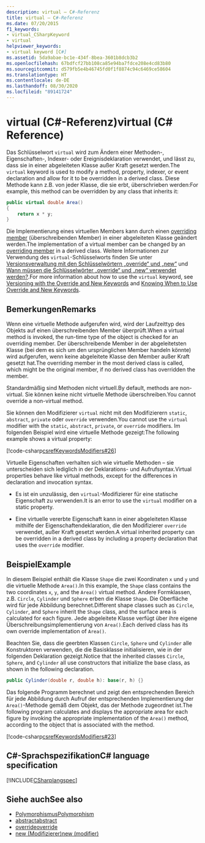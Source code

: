```yaml
---
description: virtual – C#-Referenz
title: virtual – C#-Referenz
ms.date: 07/20/2015
f1_keywords:
- virtual_CSharpKeyword
- virtual
helpviewer_keywords:
- virtual keyword [C#]
ms.assetid: 5da9abae-bc1e-434f-8bea-3601b8dcb3b2
ms.openlocfilehash: 67bdfcf27bb108ca85e94ba7fdce208e4cd83b80
ms.sourcegitcommit: d579fb5e4b46745fd0f1f8874c94c6469ce58604
ms.translationtype: HT
ms.contentlocale: de-DE
ms.lasthandoff: 08/30/2020
ms.locfileid: "89141724"
---
```

# <a name="virtual-c-reference"></a><span data-ttu-id="ee541-103">virtual (C#-Referenz)</span><span class="sxs-lookup"><span data-stu-id="ee541-103">virtual (C# Reference)</span></span>

<span data-ttu-id="ee541-104">Das Schlüsselwort `virtual` wird zum Ändern einer Methoden-, Eigenschaften-, Indexer- oder Ereignisdeklaration verwendet, und lässt zu, dass sie in einer abgeleiteten Klasse außer Kraft gesetzt werden.</span><span class="sxs-lookup"><span data-stu-id="ee541-104">The `virtual` keyword is used to modify a method, property, indexer, or event declaration and allow for it to be overridden in a derived class.</span></span> <span data-ttu-id="ee541-105">Diese Methode kann z.B. von jeder Klasse, die sie erbt, überschrieben werden:</span><span class="sxs-lookup"><span data-stu-id="ee541-105">For example, this method can be overridden by any class that inherits it:</span></span>

```csharp
public virtual double Area()
{
    return x * y;
}
```

<span data-ttu-id="ee541-106">Die Implementierung eines virtuellen Members kann durch einen [overriding member](override.md) (überschreibenden Member) in einer abgeleiteten Klasse geändert werden.</span><span class="sxs-lookup"><span data-stu-id="ee541-106">The implementation of a virtual member can be changed by an [overriding member](override.md) in a derived class.</span></span> <span data-ttu-id="ee541-107">Weitere Informationen zur Verwendung des `virtual`-Schlüsselworts finden Sie unter [Versionsverwaltung mit den Schlüsselwörtern „override“ und „new“](../../programming-guide/classes-and-structs/versioning-with-the-override-and-new-keywords.md) und [Wann müssen die Schlüsselwörter „override“ und „new“ verwendet werden?](../../programming-guide/classes-and-structs/knowing-when-to-use-override-and-new-keywords.md).</span><span class="sxs-lookup"><span data-stu-id="ee541-107">For more information about how to use the `virtual` keyword, see [Versioning with the Override and New Keywords](../../programming-guide/classes-and-structs/versioning-with-the-override-and-new-keywords.md) and [Knowing When to Use Override and New Keywords](../../programming-guide/classes-and-structs/knowing-when-to-use-override-and-new-keywords.md).</span></span>

## <a name="remarks"></a><span data-ttu-id="ee541-108">Bemerkungen</span><span class="sxs-lookup"><span data-stu-id="ee541-108">Remarks</span></span>

<span data-ttu-id="ee541-109">Wenn eine virtuelle Methode aufgerufen wird, wird der Laufzeittyp des Objekts auf einen überschreibenden Member überprüft.</span><span class="sxs-lookup"><span data-stu-id="ee541-109">When a virtual method is invoked, the run-time type of the object is checked for an overriding member.</span></span> <span data-ttu-id="ee541-110">Der überschreibende Member in der abgeleitetsten Klasse (bei dem es sich um den ursprünglichen Member handeln könnte) wird aufgerufen, wenn keine abgeleitete Klasse den Member außer Kraft gesetzt hat.</span><span class="sxs-lookup"><span data-stu-id="ee541-110">The overriding member in the most derived class is called, which might be the original member, if no derived class has overridden the member.</span></span>

<span data-ttu-id="ee541-111">Standardmäßig sind Methoden nicht virtuell.</span><span class="sxs-lookup"><span data-stu-id="ee541-111">By default, methods are non-virtual.</span></span> <span data-ttu-id="ee541-112">Sie können keine nicht virtuelle Methode überschreiben.</span><span class="sxs-lookup"><span data-stu-id="ee541-112">You cannot override a non-virtual method.</span></span>

<span data-ttu-id="ee541-113">Sie können den Modifizierer `virtual` nicht mit den Modifizierern `static`, `abstract`, `private` oder `override` verwenden.</span><span class="sxs-lookup"><span data-stu-id="ee541-113">You cannot use the `virtual` modifier with the `static`, `abstract`, `private`, or `override` modifiers.</span></span> <span data-ttu-id="ee541-114">Im folgenden Beispiel wird eine virtuelle Methode gezeigt:</span><span class="sxs-lookup"><span data-stu-id="ee541-114">The following example shows a virtual property:</span></span>

[!code-csharp[csrefKeywordsModifiers#26](~/samples/snippets/csharp/VS_Snippets_VBCSharp/csrefKeywordsModifiers/CS/csrefKeywordsModifiers.cs#26)]

<span data-ttu-id="ee541-115">Virtuelle Eigenschaften verhalten sich wie virtuelle Methoden – sie unterscheiden sich lediglich in der Deklarations- und Aufrufsyntax.</span><span class="sxs-lookup"><span data-stu-id="ee541-115">Virtual properties behave like virtual methods, except for the differences in declaration and invocation syntax.</span></span>

- <span data-ttu-id="ee541-116">Es ist ein unzulässig, den `virtual`-Modifizierer für eine statische Eigenschaft zu verwenden.</span><span class="sxs-lookup"><span data-stu-id="ee541-116">It is an error to use the `virtual` modifier on a static property.</span></span>

- <span data-ttu-id="ee541-117">Eine virtuelle vererbte Eigenschaft kann in einer abgeleiteten Klasse mithilfe der Eigenschaftendeklaration, die den Modifizierer `override` verwendet, außer Kraft gesetzt werden.</span><span class="sxs-lookup"><span data-stu-id="ee541-117">A virtual inherited property can be overridden in a derived class by including a property declaration that uses the `override` modifier.</span></span>

## <a name="example"></a><span data-ttu-id="ee541-118">Beispiel</span><span class="sxs-lookup"><span data-stu-id="ee541-118">Example</span></span>

<span data-ttu-id="ee541-119">In diesem Beispiel enthält die Klasse `Shape` die zwei Koordinaten `x` und `y` und die virtuelle Methode `Area()`.</span><span class="sxs-lookup"><span data-stu-id="ee541-119">In this example, the `Shape` class contains the two coordinates `x`, `y`, and the `Area()` virtual method.</span></span> <span data-ttu-id="ee541-120">Andere Formklassen, z.B. `Circle`, `Cylinder` und `Sphere` erben die Klasse `Shape`. Die Oberfläche wird für jede Abbildung berechnet.</span><span class="sxs-lookup"><span data-stu-id="ee541-120">Different shape classes such as `Circle`, `Cylinder`, and `Sphere` inherit the `Shape` class, and the surface area is calculated for each figure.</span></span> <span data-ttu-id="ee541-121">Jede abgeleitete Klasse verfügt über ihre eigene Überschreibungsimplementierung von `Area()`.</span><span class="sxs-lookup"><span data-stu-id="ee541-121">Each derived class has its own override implementation of `Area()`.</span></span>

<span data-ttu-id="ee541-122">Beachten Sie, dass die geerbten Klassen `Circle`, `Sphere` und `Cylinder` alle Konstruktoren verwenden, die die Basisklasse initialisieren, wie in der folgenden Deklaration gezeigt.</span><span class="sxs-lookup"><span data-stu-id="ee541-122">Notice that the inherited classes `Circle`, `Sphere`, and `Cylinder` all use constructors that initialize the base class, as shown in the following declaration.</span></span>

```csharp
public Cylinder(double r, double h): base(r, h) {}
```

<span data-ttu-id="ee541-123">Das folgende Programm berechnet und zeigt den entsprechenden Bereich für jede Abbildung durch Aufruf der entsprechenden Implementierung der `Area()`-Methode gemäß dem Objekt, das der Methode zugeordnet ist.</span><span class="sxs-lookup"><span data-stu-id="ee541-123">The following program calculates and displays the appropriate area for each figure by invoking the appropriate implementation of the `Area()` method, according to the object that is associated with the method.</span></span>

[!code-csharp[csrefKeywordsModifiers#23](~/samples/snippets/csharp/VS_Snippets_VBCSharp/csrefKeywordsModifiers/CS/csrefKeywordsModifiers.cs#23)]

## <a name="c-language-specification"></a><span data-ttu-id="ee541-124">C#-Sprachspezifikation</span><span class="sxs-lookup"><span data-stu-id="ee541-124">C# language specification</span></span>

[!INCLUDE[CSharplangspec](~/includes/csharplangspec-md.md)]

## <a name="see-also"></a><span data-ttu-id="ee541-125">Siehe auch</span><span class="sxs-lookup"><span data-stu-id="ee541-125">See also</span></span>

- [<span data-ttu-id="ee541-126">Polymorphismus</span><span class="sxs-lookup"><span data-stu-id="ee541-126">Polymorphism</span></span>](../../programming-guide/classes-and-structs/polymorphism.md)
- [<span data-ttu-id="ee541-127">abstract</span><span class="sxs-lookup"><span data-stu-id="ee541-127">abstract</span></span>](abstract.md)
- [<span data-ttu-id="ee541-128">override</span><span class="sxs-lookup"><span data-stu-id="ee541-128">override</span></span>](override.md)
- [<span data-ttu-id="ee541-129">new (Modifizierer)</span><span class="sxs-lookup"><span data-stu-id="ee541-129">new (modifier)</span></span>](new-modifier.md)
